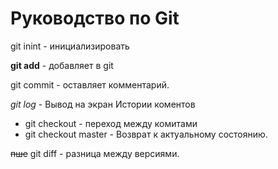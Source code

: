 # Руководство по Git

 git inint - инициализировать

**git add** - добавляет в git

 git commit - оставляет комментарий.

*git log* - Вывод на экран Истории коментов

* git checkout - переход между комитами
* git checkout master - Возврат к актуальному состоянию.

~~пше~~ git diff - разница между версиями.


